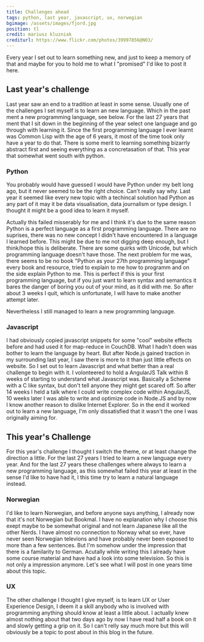 ```yaml
---
title: Challenges ahead
tags: python, last year, javascript, ux, norwegian
bgimage: /assets/images/fjord.jpg
position: tl
credit: mariusz kluzniak
crediturl: https://www.flickr.com/photos/39997856@N03/
---
```


Every year I set out to learn something new, and just to keep a memory of that and maybe for you to hold me to what I "promised" I'd like to post it here. 
<!--more-->

## Last year's challenge
Last year saw an end to a tradition at least in some sense. Usually one of the challenges I set myself is to learn an new language. Which in the past ment a new programming language, see below. For the last 27 years that ment that I sit down in the beginning of the year select one language and go through with learning it. Since the first programming language I ever learnt was Common Lisp with the age of 6 years, it most of the time took only have a year to do that. There is some merit to learning something bizarrly abstract first and seeing everything as a concretasation of that. This year that somewhat went south with python.

### Python

You probably would have guessed I would have Python under my belt long ago, but it never seemed to be the right choice. Can't really say why. Last year it seemed like every new topic with a techincal solution had Python as any part of it may it be data visualisation, data journalism or type design. I thought it might be a good idea to learn it myself. 

Actually this failed misserably for me and I think it's due to the same reason Python is a perfect language as a first programming language. There are no suprises, there was no new concept I didn't have encountered in a language I learned before. This might be due to me not digging deep enough, but I think/hope this is deliberate. There are some quirks with Unicode, but which programming language doesn't have those. The next problem for me was, there seems to be no book "Python as your 27th programming language" every book and resource, tried to explain to me how to programm and on the side explain Python to me. This is perfect if this is your first programming language, but if you just want to learn syntax and semantics it bares the danger of boring you out of your mind, as it did with me. So after about 3 weeks I quit, which is unfortunate, I will have to make another attempt later. 

Nevertheless I still managed to learn a new programming language.

### Javascript

I had obviously copied javascript snippets for some "cool" website effects before and had used it for map-reduce in CouchDB. What I hadn't doen was bother to learn the language by heart. But after Node.js gained traction in my surrounding last year, I saw there is more to it than just little effects on website. So I set out to learn Javascript and what better than a real challenge to begin with it. I volonteered to hold a AngularJS Talk within 8 weeks of starting to understand what Javascript was. Basically a Scheme with a C like syntax, but don't tell anyone they might get scared off. So after 14 weeks I held a talk where I could write complex code within AngularJS, 10 weeks later I was able to write and optimize code in Node.JS and by now I know another reason to dislike Internet Explorer. So in the end it worked out to learn a new language, I'm only dissatisfied that it wasn't the one I was originally aiming for. 

## This year's Challenge

For this year's challenge I thought I switch the theme, or at least change the direction a little. For the last 27 years I tried to learn a new language every year. And for the last 27 years these challenges where always to learn a new programming language, as this somewhat failed this year at least in the sense I'd like to have had it, I this time try to learn a natural language instead. 

### Norwegian
I'd like to learn Norwegian, and before anyone says anything, I already now that it's not Norwegian but Bookmal. I have no explanation why I choose this exept maybe to be somewhat original and not learn Japanese like all the other Nerds. I have almost no connection to Norway what so ever, have never seen Norwegian televions and have probably never been exposed to more than a few sentences. But I'm somehow under the impression that there is a familarity to German. Acutally while writing this I already have some course material and have had a look into some television. So this is not only a impression anymore. Let's see what I will post in one years time about this topic. 

### UX

The other challenge I thought I give myself, is to learn UX or User Experience Design, I deem it a skill anybody who is involved with programming anything should know at least a little about. I actually knew almost nothing about that two days ago by now I have read half a book on it and slowly getting a grip on it. So I can't relly say much more but this will obviously be a topic to post about in this blog in the future.
